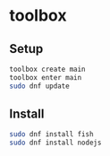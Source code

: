 # toolbox

## Setup

```bash
toolbox create main
toolbox enter main
sudo dnf update
```

## Install

```bash
sudo dnf install fish
sudo dnf install nodejs
```
